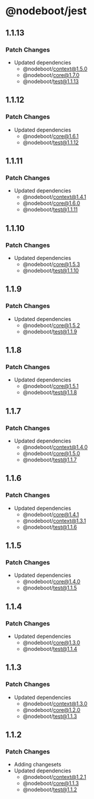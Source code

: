 # @nodeboot/jest

## 1.1.13

### Patch Changes

-   Updated dependencies
    -   @nodeboot/context@1.5.0
    -   @nodeboot/core@1.7.0
    -   @nodeboot/test@1.1.13

## 1.1.12

### Patch Changes

-   Updated dependencies
    -   @nodeboot/core@1.6.1
    -   @nodeboot/test@1.1.12

## 1.1.11

### Patch Changes

-   Updated dependencies
    -   @nodeboot/context@1.4.1
    -   @nodeboot/core@1.6.0
    -   @nodeboot/test@1.1.11

## 1.1.10

### Patch Changes

-   Updated dependencies
    -   @nodeboot/core@1.5.3
    -   @nodeboot/test@1.1.10

## 1.1.9

### Patch Changes

-   Updated dependencies
    -   @nodeboot/core@1.5.2
    -   @nodeboot/test@1.1.9

## 1.1.8

### Patch Changes

-   Updated dependencies
    -   @nodeboot/core@1.5.1
    -   @nodeboot/test@1.1.8

## 1.1.7

### Patch Changes

-   Updated dependencies
    -   @nodeboot/context@1.4.0
    -   @nodeboot/core@1.5.0
    -   @nodeboot/test@1.1.7

## 1.1.6

### Patch Changes

-   Updated dependencies
    -   @nodeboot/core@1.4.1
    -   @nodeboot/context@1.3.1
    -   @nodeboot/test@1.1.6

## 1.1.5

### Patch Changes

-   Updated dependencies
    -   @nodeboot/core@1.4.0
    -   @nodeboot/test@1.1.5

## 1.1.4

### Patch Changes

-   Updated dependencies
    -   @nodeboot/core@1.3.0
    -   @nodeboot/test@1.1.4

## 1.1.3

### Patch Changes

-   Updated dependencies
    -   @nodeboot/context@1.3.0
    -   @nodeboot/core@1.2.0
    -   @nodeboot/test@1.1.3

## 1.1.2

### Patch Changes

-   Adding changesets
-   Updated dependencies
    -   @nodeboot/context@1.2.1
    -   @nodeboot/core@1.1.3
    -   @nodeboot/test@1.1.2

